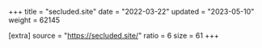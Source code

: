 +++
title = "secluded.site"
date = "2022-03-22"
updated = "2023-05-10"
weight = 62145

[extra]
source = "https://secluded.site/"
ratio = 6
size = 61
+++
